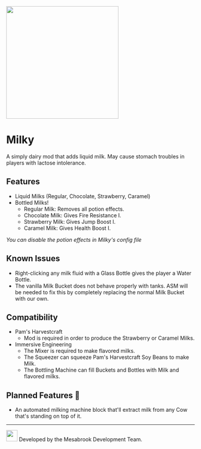 <img src="https://i.ibb.co/1z7j1WR/logo.png" width=300>

# Milky
A simply dairy mod that adds liquid milk. May cause stomach troubles in players with lactose intolerance.

## Features
* Liquid Milks (Regular, Chocolate, Strawberry, Caramel)
* Bottled Milks!
  * Regular Milk: Removes all potion effects.
  * Chocolate Milk: Gives Fire Resistance I.
  * Strawberry Milk: Gives Jump Boost I.
  * Caramel Milk: Gives Health Boost I.

<i>You can disable the potion effects in Milky's config file</i>

## Known Issues
* Right-clicking any milk fluid with a Glass Bottle gives the player a Water Bottle.
* The vanilla Milk Bucket does not behave properly with tanks. ASM will be needed to fix this by completely replacing the normal Milk Bucket with our own.

## Compatibility
* Pam's Harvestcraft
  * Mod is required in order to produce the Strawberry or Caramel Milks.
* Immersive Engineering
  * The Mixer is required to make flavored milks.
  * The Squeezer can squeeze Pam's Harvestcraft Soy Beans to make Milk.
  * The Bottling Machine can fill Buckets and Bottles with Milk and flavored milks.

## Planned Features 👀
* An automated milking machine block that'll extract milk from any Cow that's standing on top of it.

<hr>
<img src="https://i.ibb.co/Bw3xYZj/new-logo.png" width=30> Developed by the Mesabrook Development Team.
